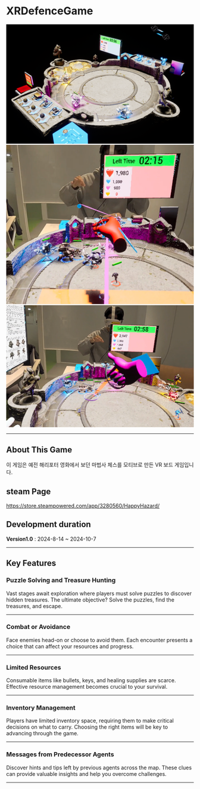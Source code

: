 # XRDefenceGame

![Main Banner](Images/GameStage.png)
![Main Banner](Images/GamePlay.png)
![Main Banner](Images/HandGesture.png)

---

## About This Game
이 게임은 예전 해리포터 영화에서 보던 마법사 체스를 모티브로 만든 VR 보드 게임입니다.


## steam Page
https://store.steampowered.com/app/3280560/HappyHazard/

## Development duration
**Version1.0** : 2024-8-14 ~ 2024-10-7

---

## Key Features

### Puzzle Solving and Treasure Hunting

Vast stages await exploration where players must solve puzzles to discover hidden treasures. The ultimate objective? Solve the puzzles, find the treasures, and escape.

---

### Combat or Avoidance

Face enemies head-on or choose to avoid them. Each encounter presents a choice that can affect your resources and progress.

---

### Limited Resources

Consumable items like bullets, keys, and healing supplies are scarce. Effective resource management becomes crucial to your survival.

---

### Inventory Management

Players have limited inventory space, requiring them to make critical decisions on what to carry. Choosing the right items will be key to advancing through the game.

---

### Messages from Predecessor Agents

Discover hints and tips left by previous agents across the map. These clues can provide valuable insights and help you overcome challenges.

---

